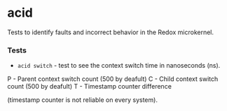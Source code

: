 # acid

Tests to identify faults and incorrect behavior in the Redox microkernel.

### Tests

- `acid switch` - test to see the context switch time in nanoseconds (ns).

P - Parent context switch count (500 by deafult)
C - Child context switch count (500 by deafult)
T - Timestamp counter difference

(timestamp counter is not reliable on every system).
